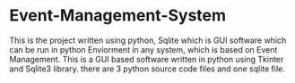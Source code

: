 # Event-Management-System
This is the project written using python, Sqlite which is GUI software which can be run in python Enviorment in any system, which is based on Event Management.
This is a GUI based software written in python using Tkinter and Sqlite3 library.
there are 3 python source code files and one sqlite file. 
